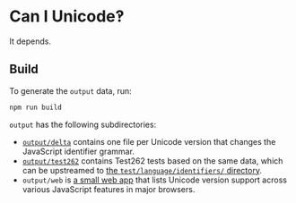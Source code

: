 # Can I Unicode‽

It depends.

## Build

To generate the `output` data, run:

```sh
npm run build
```

`output` has the following subdirectories:

- [`output/delta`](https://github.com/mathiasbynens/caniunicode/tree/master/output/delta) contains one file per Unicode version that changes the JavaScript identifier grammar.
- [`output/test262`](https://github.com/mathiasbynens/caniunicode/tree/master/output/test262) contains Test262 tests based on the same data, which can be upstreamed to [the `test/language/identifiers/` directory](https://github.com/tc39/test262/tree/master/test/language/identifiers).
- `output/web` is [a small web app](https://mathiasbynens.github.io/caniunicode/) that lists Unicode version support across various JavaScript features in major browsers.
